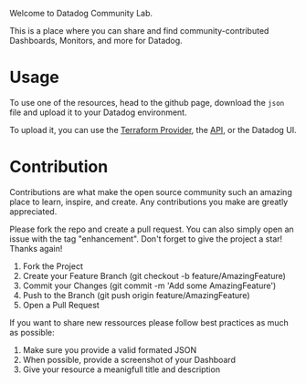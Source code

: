Welcome to Datadog Community Lab.

This is a place where you can share and find community-contributed Dashboards, Monitors, and more for Datadog.

# Usage

To use one of the resources, head to the github page, download the `json` file and upload it to your Datadog environment.

To upload it, you can use the [Terraform Provider](https://registry.terraform.io/providers/DataDog/datadog/latest/docs), the [API](https://docs.datadoghq.com/api/latest/), or the Datadog UI.

# Contribution

Contributions are what make the open source community such an amazing place to learn, inspire, and create. Any contributions you make are greatly appreciated.

Please fork the repo and create a pull request. You can also simply open an issue with the tag "enhancement". Don't forget to give the project a star! Thanks again!

1. Fork the Project
2. Create your Feature Branch (git checkout -b feature/AmazingFeature)
3. Commit your Changes (git commit -m 'Add some AmazingFeature')
4. Push to the Branch (git push origin feature/AmazingFeature)
5. Open a Pull Request

If you want to share new ressources please follow best practices as much as possible:

1. Make sure you provide a valid formated JSON
2. When possible, provide a screenshot of your Dashboard
3. Give your resource a meanigfull title and description
